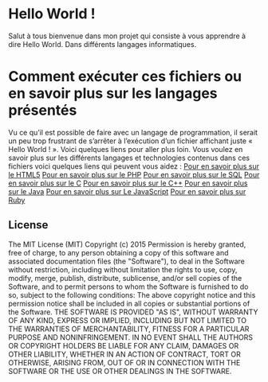 # Hello World !

Salut à tous bienvenue dans mon projet qui consiste à vous apprendre à dire Hello World.
Dans différents langages informatiques.

# Comment exécuter ces fichiers ou en savoir plus sur les langages présentés

Vu ce qu’il est possible de faire avec un langage de programmation, il serait
un peu trop frustrant de s’arrêter à l’exécution d’un fichier affichant 
juste « Hello World ! ». Voici quelques liens pour aller plus loin.
Vous voulez en savoir plus sur les différents langages et technologies contenus dans ces
fichiers voici quelques liens qui peuvent vous aidez :
[Pour en savoir plus sur le HTML5](https://openclassrooms.com/courses/apprenez-a-creer-votre-site-web-avec-html5-et-css3)
[Pour en savoir plus sur le PHP](https://openclassrooms.com/courses/concevez-votre-site-web-avec-php-et-mysql)
[Pour en savoir plus sur le SQL](https://openclassrooms.com/courses/administrez-vos-bases-de-donnees-avec-mysql)
[Pour en savoir plus sur le C](https://openclassrooms.com/courses/apprenez-a-programmer-en-c)
[Pour en savoir plus sur le C++](https://openclassrooms.com/courses/programmez-avec-le-langage-c)
[Pour en savoir plus sur le Java](https://openclassrooms.com/courses/apprenez-a-programmer-en-java)
[Pour en savoir plus sur Le JavaScript](https://openclassrooms.com/courses/dynamisez-vos-sites-web-avec-javascript)
[Pour en savoir plus sur Ruby](https://openclassrooms.com/courses/lancez-vous-dans-la-programmation-avec-ruby)

License
---

The MIT License (MIT)
Copyright (c) 2015
Permission is hereby granted, free of charge, to any person obtaining a copy
of this software and associated documentation files (the "Software"), to deal
in the Software without restriction, including without limitation the rights
to use, copy, modify, merge, publish, distribute, sublicense, and/or sell
copies of the Software, and to permit persons to whom the Software is
furnished to do so, subject to the following conditions:
The above copyright notice and this permission notice shall be included in all
copies or substantial portions of the Software.
THE SOFTWARE IS PROVIDED "AS IS", WITHOUT WARRANTY OF ANY KIND, EXPRESS OR
IMPLIED, INCLUDING BUT NOT LIMITED TO THE WARRANTIES OF MERCHANTABILITY,
FITNESS FOR A PARTICULAR PURPOSE AND NONINFRINGEMENT. IN NO EVENT SHALL THE
AUTHORS OR COPYRIGHT HOLDERS BE LIABLE FOR ANY CLAIM, DAMAGES OR OTHER
LIABILITY, WHETHER IN AN ACTION OF CONTRACT, TORT OR OTHERWISE, ARISING FROM,
OUT OF OR IN CONNECTION WITH THE SOFTWARE OR THE USE OR OTHER DEALINGS IN THE
SOFTWARE.
